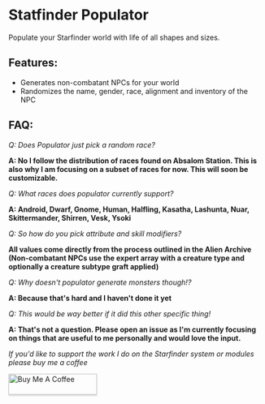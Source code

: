 # Statfinder Populator
Populate your Starfinder world with life of all shapes and sizes.

## Features:
- Generates non-combatant NPCs for your world
- Randomizes the name, gender, race, alignment and inventory of the NPC

## FAQ:
*Q: Does Populator just pick a random race?*

**A: No I follow the distribution of races found on Absalom Station. This is also why I am focusing on a subset of races for now. This will soon be customizable.**

*Q: What races does populator currently support?*

**A: Android, Dwarf, Gnome, Human, Halfling, Kasatha, Lashunta, Nuar, Skittermander, Shirren, Vesk, Ysoki**

*Q: So how do you pick attribute and skill modifiers?*

**All values come directly from the process outlined in the Alien Archive (Non-combatant NPCs use the expert array with a creature type and optionally a creature subtype graft applied)**

*Q: Why doesn't populator generate monsters though!?*

**A: Because that's hard and I haven't done it yet**

*Q: This would be way better if it did this other specific thing!*

**A: That's not a question. Please open an issue as I'm currently focusing on things that are useful to me personally and would love the input.**

*If you'd like to support the work I do on the Starfinder system or modules please buy me a coffee*

<a href="https://www.buymeacoffee.com/rrenna" target="_blank"><img src="https://www.buymeacoffee.com/assets/img/custom_images/orange_img.png" alt="Buy Me A Coffee" style="height: 41px !important;width: 174px !important;box-shadow: 0px 3px 2px 0px rgba(190, 190, 190, 0.5) !important;-webkit-box-shadow: 0px 3px 2px 0px rgba(190, 190, 190, 0.5) !important;" ></a>